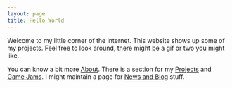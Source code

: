 ```yaml
---
layout: page
title: Hello World
---
```


Welcome to my little corner of the internet. This website shows up some of my projects. 
Feel free to look around, there might be a gif or two you might like.


You can know a bit more <a href="aboutme">About</a>. There is a section for my <a href="gamejams">Projects</a> and <a href="gamejams">Game Jams</a>. I might maintain a page for <a href="blog">News and Blog</a> stuff.

